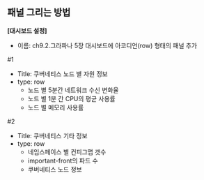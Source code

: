 ## 패널 그리는 방법

**[대시보드 설정]**
* 이름: ch9.2.그라파나 5장 대시보드에 아코디언(row) 형태의 패널 추가

#1 
- Title: 쿠버네티스 노드 별 자원 정보
- type: row 
  * 노드 별 5분간 네트워크 수신 변화율
  * 노드 별 1분 간 CPU의 평균 사용률
  * 노드 별 메모리 사용률

#2
- Title: 쿠버네티스 기타 정보
- type: row 
  * 네임스페이스 별 컨피그맵 갯수
  * important-front의 파드 수
  * 쿠버네티스 노드 정보

